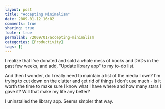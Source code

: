 ```yaml
---
layout: post
title: "Accepting Minimalism"
date: 2009-01-12 16:02
comments: true
sharing: true
footer: true
permalink: /2009/01/accepting-minimalism
categories: [Productivity]
tags: []
---
```

I realize that I've donated and sold a whole mess of books and DVDs in the past few weeks, and add, "Update library app" to my to-do list.

And then I wonder, do I really need to maintain a list of the media I own?  I'm trying to cut down on the clutter and get rid of things I don't use much - is it worth the time to make sure I know what I have where and how many stars I gave it?  Will that make my life any better?

I uninstalled the library app.  Seems simpler that way.